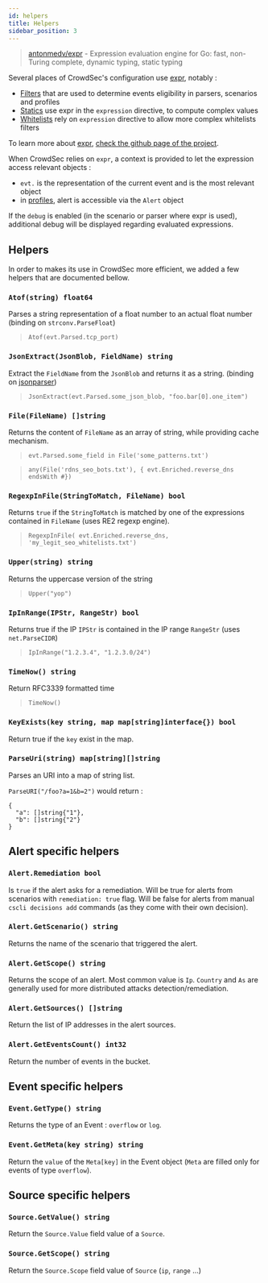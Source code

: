 ```yaml
---
id: helpers
title: Helpers
sidebar_position: 3
---
```


> [antonmedv/expr](https://github.com/antonmedv/expr) - Expression evaluation engine for Go: fast, non-Turing complete, dynamic typing, static typing

Several places of CrowdSec's configuration use [expr](https://github.com/antonmedv/expr), notably :

 - [Filters](/parsers/format.md#filter) that are used to determine events eligibility in parsers, scenarios and profiles
 - [Statics](/parsers/format.md#statics) use expr in the `expression` directive, to compute complex values
 - [Whitelists](/whitelist/introduction.md) rely on `expression` directive to allow more complex whitelists filters

To learn more about [expr](https://github.com/antonmedv/expr), [check the github page of the project](https://github.com/antonmedv/expr/blob/master/docs/Language-Definition.md).


When CrowdSec relies on `expr`, a context is provided to let the expression access relevant objects :

 - `evt.` is the representation of the current event and is the most relevant object
 - in [profiles](/profiles/intro.md), alert is accessible via the `Alert` object

If the `debug` is enabled (in the scenario or parser where expr is used), additional debug will be displayed regarding evaluated expressions.


## Helpers

In order to makes its use in CrowdSec more efficient, we added a few helpers that are documented bellow.

### `Atof(string) float64`

Parses a string representation of a float number to an actual float number (binding on `strconv.ParseFloat`)

> `Atof(evt.Parsed.tcp_port)`


### `JsonExtract(JsonBlob, FieldName) string`

Extract the `FieldName` from the `JsonBlob` and returns it as a string. (binding on [jsonparser](https://github.com/buger/jsonparser/))

> `JsonExtract(evt.Parsed.some_json_blob, "foo.bar[0].one_item")`

### `File(FileName) []string`

Returns the content of `FileName` as an array of string, while providing cache mechanism.

> `evt.Parsed.some_field in File('some_patterns.txt')`

> `any(File('rdns_seo_bots.txt'), { evt.Enriched.reverse_dns endsWith #})`

### `RegexpInFile(StringToMatch, FileName) bool`

Returns `true` if the `StringToMatch` is matched by one of the expressions contained in `FileName` (uses RE2 regexp engine).

> `RegexpInFile( evt.Enriched.reverse_dns, 'my_legit_seo_whitelists.txt')`

### `Upper(string) string`

Returns the uppercase version of the string

> `Upper("yop")`

### `IpInRange(IPStr, RangeStr) bool`

Returns true if the IP `IPStr` is contained in the IP range `RangeStr` (uses `net.ParseCIDR`)

> `IpInRange("1.2.3.4", "1.2.3.0/24")`

### `TimeNow() string`

Return RFC3339 formatted time 

> `TimeNow()`

### `KeyExists(key string, map map[string]interface{}) bool`

Return true if the `key` exist in the map.


### `ParseUri(string) map[string][]string`

Parses an URI into a map of string list.

`ParseURI("/foo?a=1&b=2")` would return :

```
{
  "a": []string{"1"}, 
  "b": []string{"2"}
}
```


## Alert specific helpers


### `Alert.Remediation bool`

Is `true` if the alert asks for a remediation. Will be true for alerts from scenarios with `remediation: true` flag. Will be false for alerts from manual `cscli decisions add` commands (as they come with their own decision).

### `Alert.GetScenario() string`

Returns the name of the scenario that triggered the alert.

### `Alert.GetScope() string`

Returns the scope of an alert. Most common value is `Ip`. `Country` and `As` are generally used for more distributed attacks detection/remediation.

### `Alert.GetSources() []string`

Return the list of IP addresses in the alert sources.

### `Alert.GetEventsCount() int32`

Return the number of events in the bucket.


## Event specific helpers


### `Event.GetType() string`

Returns the type of an Event : `overflow` or `log`.

### `Event.GetMeta(key string) string`

Return the `value` of the `Meta[key]` in the Event object (`Meta` are filled only for events of type `overflow`).

## Source specific helpers

### `Source.GetValue() string`

Return the `Source.Value` field value of a `Source`.

### `Source.GetScope() string`

Return the `Source.Scope` field value of `Source` (`ip`, `range` ...)